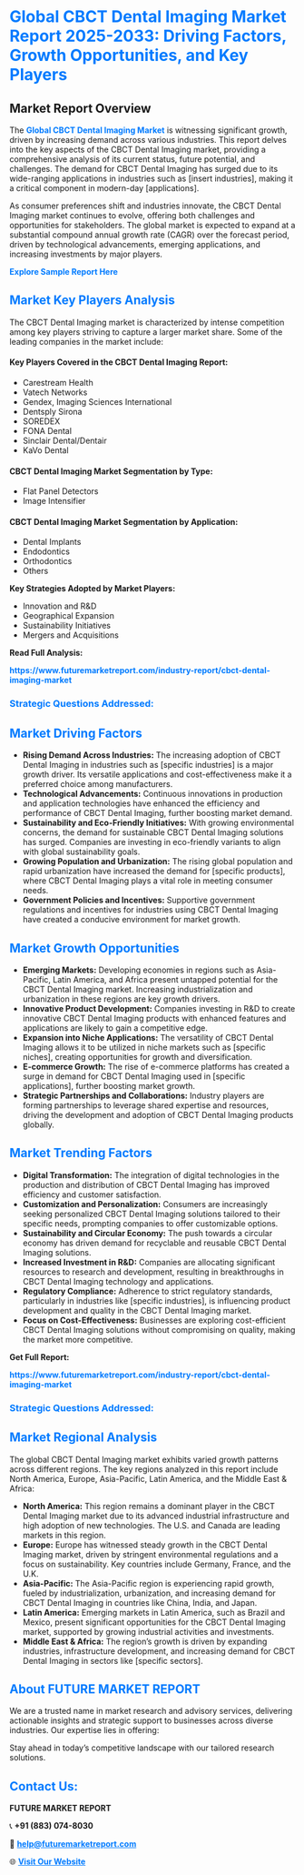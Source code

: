 <h1 style="color: #007BFF;">Global CBCT Dental Imaging Market Report 2025-2033: Driving Factors, Growth Opportunities, and Key Players</h1>

<section id="overview">
<h2>Market Report Overview</h2>
<p>The <a href="https://www.futuremarketreport.com/industry-report/cbct-dental-imaging-market" style="color: #007BFF; text-decoration: none;"><strong>Global CBCT Dental Imaging Market</strong></a> is witnessing significant growth, driven by increasing demand across various industries. This report delves into the key aspects of the CBCT Dental Imaging market, providing a comprehensive analysis of its current status, future potential, and challenges. The demand for CBCT Dental Imaging has surged due to its wide-ranging applications in industries such as [insert industries], making it a critical component in modern-day [applications].</p>
<p>As consumer preferences shift and industries innovate, the CBCT Dental Imaging market continues to evolve, offering both challenges and opportunities for stakeholders. The global market is expected to expand at a substantial compound annual growth rate (CAGR) over the forecast period, driven by technological advancements, emerging applications, and increasing investments by major players.</p>
</section>

<section id="overview">
<p><a href="https://www.futuremarketreport.com/request-sample/reportId=77047" style="color: #007BFF; text-decoration: none;"><strong>Explore Sample Report Here</strong></a></p>
</section>

<section id="key-players">
<h2 style="color: #007BFF;">Market Key Players Analysis</h2>
<p>The CBCT Dental Imaging market is characterized by intense competition among key players striving to capture a larger market share. Some of the leading companies in the market include:</p>
<h4>Key Players Covered in the CBCT Dental Imaging Report:</h4>
<ul><li>Carestream Health</li><li>Vatech Networks</li><li>Gendex, Imaging Sciences International</li><li>Dentsply Sirona</li><li>SOREDEX</li><li>FONA Dental</li><li>Sinclair Dental/Dentair</li><li>KaVo Dental</li></ul>
<h4>CBCT Dental Imaging Market Segmentation by Type:</h4>
<ul><li>Flat Panel Detectors</li><li>Image Intensifier</li></ul>

<h4>CBCT Dental Imaging Market Segmentation by Application:</h4>
<ul><li>Dental Implants</li><li>Endodontics</li><li>Orthodontics</li><li>Others</li></ul>
<p><strong>Key Strategies Adopted by Market Players:</strong></p>
<ul>
<li>Innovation and R&D</li>
<li>Geographical Expansion</li>
<li>Sustainability Initiatives</li>
<li>Mergers and Acquisitions</li>
</ul>
</section>

<section>
<p><strong>Read Full Analysis: </strong></p><a href="https://www.futuremarketreport.com/industry-report/cbct-dental-imaging-market" style="color: #007BFF; text-decoration: none;"><strong>https://www.futuremarketreport.com/industry-report/cbct-dental-imaging-market</strong></a>
<h3 style="color: #007BFF;">Strategic Questions Addressed:</h3>
</section>

<section id="driving-factors">
<h2 style="color: #007BFF;">Market Driving Factors</h2>
<ul>
<li><strong>Rising Demand Across Industries:</strong> The increasing adoption of CBCT Dental Imaging in industries such as [specific industries] is a major growth driver. Its versatile applications and cost-effectiveness make it a preferred choice among manufacturers.</li>
<li><strong>Technological Advancements:</strong> Continuous innovations in production and application technologies have enhanced the efficiency and performance of CBCT Dental Imaging, further boosting market demand.</li>
<li><strong>Sustainability and Eco-Friendly Initiatives:</strong> With growing environmental concerns, the demand for sustainable CBCT Dental Imaging solutions has surged. Companies are investing in eco-friendly variants to align with global sustainability goals.</li>
<li><strong>Growing Population and Urbanization:</strong> The rising global population and rapid urbanization have increased the demand for [specific products], where CBCT Dental Imaging plays a vital role in meeting consumer needs.</li>
<li><strong>Government Policies and Incentives:</strong> Supportive government regulations and incentives for industries using CBCT Dental Imaging have created a conducive environment for market growth.</li>
</ul>
</section>

<section id="growth-opportunities">
<h2 style="color: #007BFF;">Market Growth Opportunities</h2>
<ul>
<li><strong>Emerging Markets:</strong> Developing economies in regions such as Asia-Pacific, Latin America, and Africa present untapped potential for the CBCT Dental Imaging market. Increasing industrialization and urbanization in these regions are key growth drivers.</li>
<li><strong>Innovative Product Development:</strong> Companies investing in R&D to create innovative CBCT Dental Imaging products with enhanced features and applications are likely to gain a competitive edge.</li>
<li><strong>Expansion into Niche Applications:</strong> The versatility of CBCT Dental Imaging allows it to be utilized in niche markets such as [specific niches], creating opportunities for growth and diversification.</li>
<li><strong>E-commerce Growth:</strong> The rise of e-commerce platforms has created a surge in demand for CBCT Dental Imaging used in [specific applications], further boosting market growth.</li>
<li><strong>Strategic Partnerships and Collaborations:</strong> Industry players are forming partnerships to leverage shared expertise and resources, driving the development and adoption of CBCT Dental Imaging products globally.</li>
</ul>
</section>

<section id="trending-factors">
<h2 style="color: #007BFF;">Market Trending Factors</h2>
<ul>
<li><strong>Digital Transformation:</strong> The integration of digital technologies in the production and distribution of CBCT Dental Imaging has improved efficiency and customer satisfaction.</li>
<li><strong>Customization and Personalization:</strong> Consumers are increasingly seeking personalized CBCT Dental Imaging solutions tailored to their specific needs, prompting companies to offer customizable options.</li>
<li><strong>Sustainability and Circular Economy:</strong> The push towards a circular economy has driven demand for recyclable and reusable CBCT Dental Imaging solutions.</li>
<li><strong>Increased Investment in R&D:</strong> Companies are allocating significant resources to research and development, resulting in breakthroughs in CBCT Dental Imaging technology and applications.</li>
<li><strong>Regulatory Compliance:</strong> Adherence to strict regulatory standards, particularly in industries like [specific industries], is influencing product development and quality in the CBCT Dental Imaging market.</li>
<li><strong>Focus on Cost-Effectiveness:</strong> Businesses are exploring cost-efficient CBCT Dental Imaging solutions without compromising on quality, making the market more competitive.</li>
</ul>
</section>

<section>
<p><strong>Get Full Report: </strong></p><a href="https://www.futuremarketreport.com/industry-report/cbct-dental-imaging-market" style="color: #007BFF; text-decoration: none;"><strong>https://www.futuremarketreport.com/industry-report/cbct-dental-imaging-market</strong></a>
<h3 style="color: #007BFF;">Strategic Questions Addressed:</h3>
</section>


<section id="regional-analysis">
<h2 style="color: #007BFF;">Market Regional Analysis</h2>
<p>The global CBCT Dental Imaging market exhibits varied growth patterns across different regions. The key regions analyzed in this report include North America, Europe, Asia-Pacific, Latin America, and the Middle East & Africa:</p>
<ul>
<li><strong>North America:</strong> This region remains a dominant player in the CBCT Dental Imaging market due to its advanced industrial infrastructure and high adoption of new technologies. The U.S. and Canada are leading markets in this region.</li>
<li><strong>Europe:</strong> Europe has witnessed steady growth in the CBCT Dental Imaging market, driven by stringent environmental regulations and a focus on sustainability. Key countries include Germany, France, and the U.K.</li>
<li><strong>Asia-Pacific:</strong> The Asia-Pacific region is experiencing rapid growth, fueled by industrialization, urbanization, and increasing demand for CBCT Dental Imaging in countries like China, India, and Japan.</li>
<li><strong>Latin America:</strong> Emerging markets in Latin America, such as Brazil and Mexico, present significant opportunities for the CBCT Dental Imaging market, supported by growing industrial activities and investments.</li>
<li><strong>Middle East & Africa:</strong> The region’s growth is driven by expanding industries, infrastructure development, and increasing demand for CBCT Dental Imaging in sectors like [specific sectors].</li>
</ul>
</section>

<footer>
<h2 style="color: #007BFF;">About FUTURE MARKET REPORT</h2>
<p>We are a trusted name in market research and advisory services, delivering actionable insights and strategic support to businesses across diverse industries. Our expertise lies in offering:</p>

<p>Stay ahead in today’s competitive landscape with our tailored research solutions.</p>

<h2 style="color: #007BFF;">Contact Us:</h2>
<p><strong>FUTURE MARKET REPORT</strong></p>
<p>📞 <strong>+91 (883) 074-8030</strong></p>
<p>📧 <strong><a href="mailto:help@futuremarketreport.com" style="color: #007BFF;">help@futuremarketreport.com</a></strong></p>
<p>🌐 <strong><a href="https://www.futuremarketreport.com/" style="color: #007BFF;">Visit Our Website</a></strong></p>
</footer>